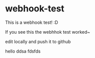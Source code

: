 # webhook-test
This is a webhook test! :D

If you see this the webhhok test worked~

edit locally and push it to github

hello
ddsa
fdsfds


